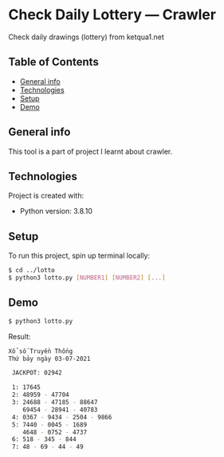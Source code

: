 # Check Daily Lottery ― Crawler
Check daily drawings (lottery) from ketqua1.net

## Table of Contents
* [General info](#general-info)
* [Technologies](#technologies)
* [Setup](#setup)
* [Demo](#demo)

## General info
This tool is a part of project I learnt about crawler.

## Technologies
Project is created with:
* Python version: 3.8.10

## Setup
To run this project, spin up terminal locally:
``` bash
$ cd ../lotto
$ python3 lotto.py [NUMBER1] [NUMBER2] [...]
```

## Demo
``` bash
$ python3 lotto.py
```
Result:
``` bash
Xổ số Truyền Thống 
Thứ bảy ngày 03-07-2021

 JACKPOT: 02942

 1: 17645
 2: 48959 - 47704
 3: 24688 - 47185 - 88647
    69454 - 28941 - 40783
 4: 0367 - 9434 - 2504 - 9866
 5: 7440 - 0045 - 1689
    4648 - 0752 - 4737
 6: 518 - 345 - 844
 7: 48 - 69 - 44 - 49
```
